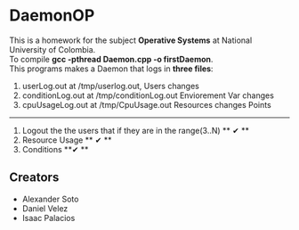 DaemonOP
========
This is a homework for the subject **Operative Systems** at National University of Colombia.  
To compile **gcc -pthread Daemon.cpp -o firstDaemon**.  
This programs makes a Daemon that logs in **three files**:  
1. userLog.out at /tmp/userlog.out, Users changes
2. conditionLog.out at /tmp/conditionLog.out Enviorement Var changes 
3. cpuUsageLog.out at /tmp/CpuUsage.out Resources changes
Points
------
1. Logout the the users that if they are in the range(3..N) ** ✔ **   
2. Resource Usage ** ✔ **   
3. Conditions **✔  **  

Creators  
--------
* Alexander Soto  
* Daniel Velez  
* Isaac Palacios  
